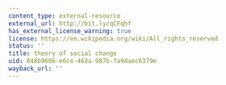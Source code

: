```yaml
---
content_type: external-resource
external_url: http://bit.ly/qCFqhf
has_external_license_warning: true
license: https://en.wikipedia.org/wiki/All_rights_reserved
status: ''
title: theory of social change
uid: 048b9606-e6ce-463a-987b-fa9daec6379e
wayback_url: ''
---
```

